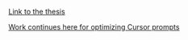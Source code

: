 [Link to the thesis](https://www.theseus.fi/handle/10024/894216)

[Work continues here for optimizing Cursor prompts](https://github.com/mikaeltorni/prompts)
